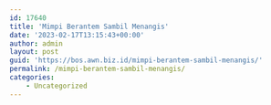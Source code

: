 ```yaml
---
id: 17640
title: 'Mimpi Berantem Sambil Menangis'
date: '2023-02-17T13:15:43+00:00'
author: admin
layout: post
guid: 'https://bos.awn.biz.id/mimpi-berantem-sambil-menangis/'
permalink: /mimpi-berantem-sambil-menangis/
categories:
    - Uncategorized
---
```


